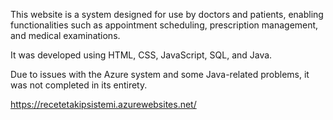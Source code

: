 This website is a system designed for use by doctors and patients, enabling functionalities such as appointment scheduling, prescription management, and medical examinations. 

It was developed using HTML, CSS, JavaScript, SQL, and Java. 

Due to issues with the Azure system and some Java-related problems, it was not completed in its entirety.

https://recetetakipsistemi.azurewebsites.net/
